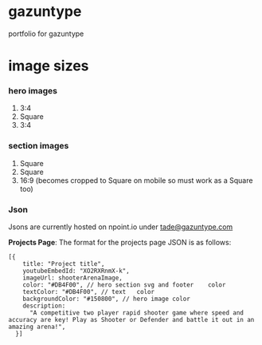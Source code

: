 # gazuntype
portfolio for gazuntype

# image sizes
### hero images
1. 3:4
2. Square
3. 3:4

### section images
1. Square
2. Square
3. 16:9 (becomes cropped to Square on mobile so must work as a Square too)

### Json
Jsons are currently hosted on npoint.io under tade@gazuntype.com

**Projects Page**:
The format for the projects page JSON is as follows:
```
[{	
    title: "Project title",	
    youtubeEmbedId: "XO2RXRnmX-k",	
    imageUrl: shooterArenaImage,	
    color: "#DB4F00", // hero section svg and footer	color
    textColor: "#DB4F00", // text	color
    backgroundColor: "#150800", // hero image color	
    description:	
      "A competitive two player rapid shooter game where speed and accuracy are key! Play as Shooter or Defender and battle it out in an amazing arena!",	
  }]
```